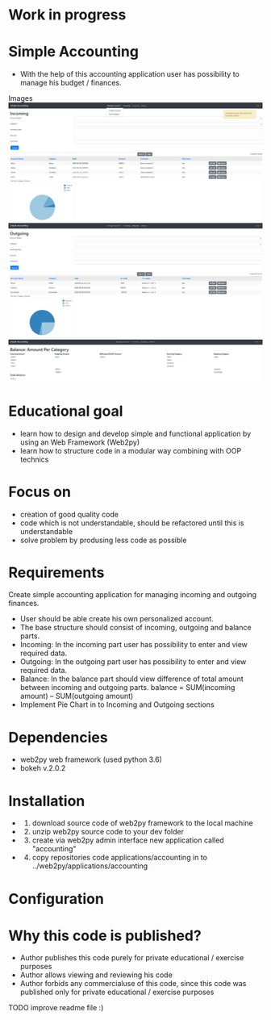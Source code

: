 # Work in progress

# Simple Accounting
* With the help of this accounting application user has possibility to manage his budget / finances.


Images
![image](applications/accounting/images/incoming.jpg)
![image](applications/accounting/images/outgoing.jpg)
![image](applications/accounting/images/balance.jpg)


# Educational goal
 * learn how to design and develop simple and functional application by using an Web Framework (Web2py)
 * learn how to structure code in a modular way combining with OOP technics

# Focus on
 * creation of good quality code
 * code which is not understandable, should be refactored until this is understandable
 * solve problem by produsing less code as possible


# Requirements
Create simple accounting application for managing incoming and outgoing finances.
* User should be able create his own personalized account.
* The base structure should consist of incoming, outgoing and balance parts.
* Incoming: In the incoming part user has possibility to enter and view required data.
* Outgoing: In the outgoing part user has possibility to enter and view required data.
* Balance: In the balance part should view difference of total amount between incoming and outgoing parts.
  balance = SUM(incoming amount) – SUM(outgoing amount)
* Implement Pie Chart in to Incoming and Outgoing sections

# Dependencies
  * web2py web framework (used python 3.6)
  * bokeh v.2.0.2


# Installation
* 1. download source code of web2py framework to the local machine
* 2. unzip web2py source code to your dev folder
* 3. create via web2py admin interface new application called "accounting"
* 4. copy repositories code applications/accounting in to ../web2py/applications/accounting

# Configuration

# Why this code is published?
* Author publishes this code purely for private educational / exercise purposes
* Author allows viewing and reviewing his code
* Author forbids any commercialuse of this code,
 since this code was published only for private educational / exercise purposes

TODO improve readme file :)